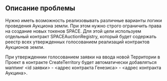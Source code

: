 ## Описание проблемы
Нужно иметь возможность реализовывать различные варианты логики проведения Аукциона земли. При этом нужно строго ограничить права на создание новых токенов SPACE.
Для этой цели используем отдельный контракт SPACEAuctionRegistry, который будет содержать реестр всех утвержденных голосованием реализаций контрактов Аукционов земли.

При утвержденнии голосованием заявки на ввода новой Территории в Проект в контракте CreateTerritory будет автоматически добавляться маппинг <id заявки> - <адрес контракта Генезиса> -  <адрес контракта Аукцина>.
